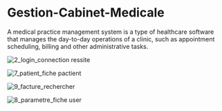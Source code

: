 # Gestion-Cabinet-Medicale
A medical practice management system is a type of healthcare software that manages the day-to-day operations of a clinic, such as appointment scheduling, billing and other administrative tasks.

![2_login_connection ressite](https://user-images.githubusercontent.com/40955969/87591871-4b3a1a00-c6e9-11ea-8eb5-77c37212b5e4.png)

![7_patient_fiche pactient](https://user-images.githubusercontent.com/40955969/87591885-50976480-c6e9-11ea-881d-4a9a3d5ee1e0.png)

![9_facture_rechercher](https://user-images.githubusercontent.com/40955969/87591913-5a20cc80-c6e9-11ea-995e-182deadd5067.png)

![8_parametre_fiche user](https://user-images.githubusercontent.com/40955969/87591921-5c832680-c6e9-11ea-82a8-a22e2723530e.png)
